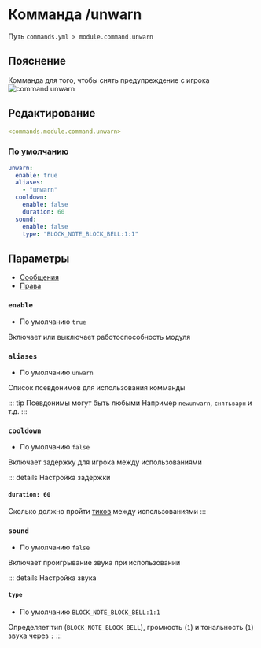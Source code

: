 # Комманда /unwarn
Путь `commands.yml > module.command.unwarn`

## Пояснение
Комманда для того, чтобы снять предупреждение с игрока
![command unwarn](/commandunwarn.png)

## Редактирование
```yaml
<commands.module.command.unwarn>
```

### По умолчанию
```yaml
unwarn:
  enable: true
  aliases:
    - "unwarn"
  cooldown:
    enable: false
    duration: 60
  sound:
    enable: false
    type: "BLOCK_NOTE_BLOCK_BELL:1:1"
```

## Параметры

- [Сообщения](/en/messages/ru_ru/module/command/unwarn/)
- [Права](/en/permissions/module/command/unwarn/)

### `enable`
- По умолчанию `true`

Включает или выключает работоспособность модуля

### `aliases`
- По умолчанию `unwarn`

Список псевдонимов для использования комманды

::: tip Псевдонимы могут быть любыми
Например `newunwarn`, `снятьварн` и т.д.
:::

### `cooldown`
- По умолчанию `false`

Включает задержку для игрока между использованиями

::: details Настройка задержки
#### `duration: 60`

Сколько должно пройти [тиков](https://ru.minecraft.wiki/w/%D0%A2%D0%B0%D0%BA%D1%82) между использованиями
:::

### `sound`
- По умолчанию `false`

Включает проигрывание звука при использовании

::: details Настройка звука
#### `type`
- По умолчанию `BLOCK_NOTE_BLOCK_BELL:1:1`

Определяет тип (`BLOCK_NOTE_BLOCK_BELL`), громкость (`1`) и тональность (`1`) звука через `:`
:::